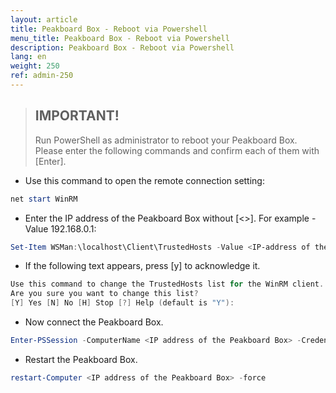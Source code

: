 ```yaml
---
layout: article
title: Peakboard Box - Reboot via Powershell
menu_title: Peakboard Box - Reboot via Powershell
description: Peakboard Box - Reboot via Powershell
lang: en
weight: 250
ref: admin-250
---
```


> ## IMPORTANT!
>
> Run PowerShell as administrator to reboot your Peakboard Box. Please enter the
following commands and confirm each of them with [Enter].

* Use this command to open the remote connection setting:

```powershell
net start WinRM
```

* Enter the IP address of the Peakboard Box without [&lt;&gt;]. For example -Value 192.168.0.1:

```powershell
Set-Item WSMan:\localhost\Client\TrustedHosts -Value <IP-address of the Peakboard Box>
```

* If the following text appears, press [y] to acknowledge it.

```powershell
Use this command to change the TrustedHosts list for the WinRM client. The computers in the TrustedHosts list may not be authenticated. The client may send credentials to these computers.
Are you sure you want to change this list?
[Y] Yes [N] No [H] Stop [?] Help (default is "Y"): 
```

* Now connect the Peakboard Box.

```powershell
Enter-PSSession -ComputerName <IP address of the Peakboard Box> -Credential pbadmin
```

* Restart the Peakboard Box.

```powershell
restart-Computer <IP address of the Peakboard Box> -force
```
